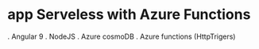 # app Serveless with Azure Functions

. Angular 9
. NodeJS
. Azure cosmoDB
. Azure functions (HttpTrigers)

